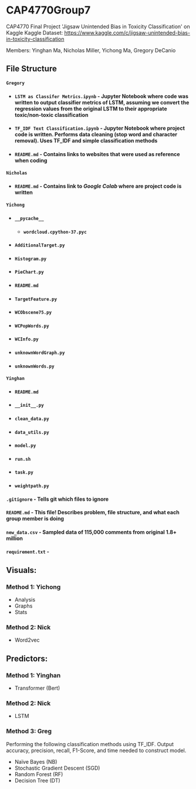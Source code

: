 
# CAP4770Group7
CAP4770 Final Project
'Jigsaw Unintended Bias in Toxicity Classification' on Kaggle
Kaggle Dataset: https://www.kaggle.com/c/jigsaw-unintended-bias-in-toxicity-classification

Members: Yinghan Ma, Nicholas Miller, Yichong Ma, Gregory DeCanio

## File Structure
#### `Gregory`
- #### `LSTM as Classifer Metrics.ipynb` - Jupyter Notebook where code was written to output classifier metrics of LSTM, assuming we convert the regression values from the original LSTM to their appropriate toxic/non-toxic classification
- #### `TF_IDF Text Classification.ipynb` - Jupyter Notebook where project code is written. Performs data cleaning (stop word and character removal). Uses TF_IDF and simple classification methods
- #### `README.md` - Contains links to websites that were used as reference when coding
#### `Nicholas`
- #### `README.md` - Contains link to *Google Colab* where are project code is written
#### `Yichong`
- #### `__pycache__`
	- #### `wordcloud.cpython-37.pyc`  
- #### `AdditionalTarget.py`
- #### `Histogram.py`
- #### `PieChart.py`  
- #### `README.md` 
- #### `TargetFeature.py`
- #### `WCObscene75.py`  
- #### `WCPopWords.py`
- #### `WCInfo.py`
- #### `unknownWordGraph.py`
- #### `unknownWords.py`    
#### `Yinghan`
- #### `README.md` 
- #### `__init__.py`
- #### `clean_data.py` 
- #### `data_utils.py`
- #### `model.py`
- #### `run.sh`
- #### `task.py`
- #### `weightpath.py`      
#### `.gitignore` - Tells git which files to ignore
#### `README.md` - This file! Describes problem, file structure, and what each group member is doing
#### `new_data.csv` - Sampled data of 115,000 comments from original 1.8+ million
#### `requirement.txt` - 

## Visuals:
### Method 1: Yichong
+ Analysis 
+ Graphs 
+ Stats

### Method 2: Nick 
+ Word2vec 

## Predictors:
### Method 1: Yinghan 
+ Transformer (Bert)

### Method 2: Nick
+ LSTM

### Method 3: Greg 
Performing the following classification methods using TF_IDF.
Output accuracy, precision, recall, F1-Score, and time needed to construct model.
+ Naïve Bayes (NB) 
+ Stochastic Gradient Descent (SGD)
+ Random Forest (RF)
+ Decision Tree (DT)
